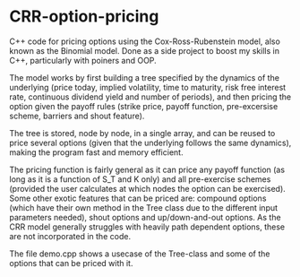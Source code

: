 # CRR-option-pricing
C++ code for pricing options using the Cox-Ross-Rubenstein model, also known as the Binomial model. Done as a side project to boost my skills in C++, particularly with poiners and OOP.

The model works by first building a tree specified by the dynamics of the underlying (price today, implied volatility, time to maturity, risk free interest rate, continuous dividend yield and number of periods), and then pricing the option given the payoff rules (strike price, payoff function, pre-excersise scheme, barriers and shout feature).

The tree is stored, node by node, in a single array, and can be reused to price several options (given that the underlying follows the same dynamics), making the program fast and memory efficient.

The pricing function is fairly general as it can price any payoff function (as long as it is a function of S_T and K only) and all pre-exercise schemes (provided the user calculates at which nodes the option can be exercised). Some other exotic features that can be priced are: compound options (which have their own method in the Tree class due to the different input parameters needed), shout options and up/down-and-out options. As the CRR model generally struggles with heavily path dependent options, these are not incorporated in the code.

The file demo.cpp shows a usecase of the Tree-class and some of the options that can be priced with it.
